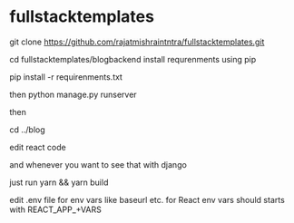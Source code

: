 
# fullstacktemplates

git clone https://github.com/rajatmishraintntra/fullstacktemplates.git

cd fullstacktemplates/blogbackend 
install requrenments using pip

pip install -r requirenments.txt

then 
python manage.py runserver 

then 

cd ../blog


edit react code 

and whenever you want to see that with django 

just run yarn && yarn build

edit .env file for env vars like baseurl etc.
for React env vars should starts with REACT_APP_+VARS
